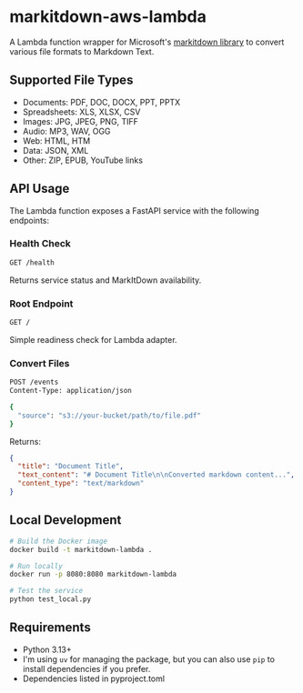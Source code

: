 # markitdown-aws-lambda

A Lambda function wrapper for Microsoft's [markitdown library](https://github.com/microsoft/markitdown) to convert various file formats to Markdown Text.

## Supported File Types

- Documents: PDF, DOC, DOCX, PPT, PPTX
- Spreadsheets: XLS, XLSX, CSV
- Images: JPG, JPEG, PNG, TIFF
- Audio: MP3, WAV, OGG
- Web: HTML, HTM
- Data: JSON, XML
- Other: ZIP, EPUB, YouTube links

## API Usage

The Lambda function exposes a FastAPI service with the following endpoints:

### Health Check
```bash
GET /health
```
Returns service status and MarkItDown availability.

### Root Endpoint
```bash
GET /
```
Simple readiness check for Lambda adapter.

### Convert Files
```bash
POST /events
Content-Type: application/json

{
  "source": "s3://your-bucket/path/to/file.pdf"
}
```

Returns:
```json
{
  "title": "Document Title",
  "text_content": "# Document Title\n\nConverted markdown content...",
  "content_type": "text/markdown"
}
```

## Local Development

```bash
# Build the Docker image
docker build -t markitdown-lambda .

# Run locally
docker run -p 8080:8080 markitdown-lambda

# Test the service
python test_local.py
```

## Requirements

- Python 3.13+
- I'm using `uv` for managing the package, but you can also use `pip` to install dependencies if you prefer.
- Dependencies listed in pyproject.toml
